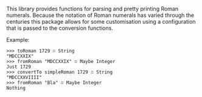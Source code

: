 This library provides functions for parsing and pretty printing Roman
numerals. Because the notation of Roman numerals has varied through
the centuries this package allows for some customisation using a
configuration that is passed to the conversion functions.

Example:

    >>> toRoman 1729 ∷ String
    "MDCCXXIX"
    >>> fromRoman "MDCCXXIX" ∷ Maybe Integer
    Just 1729
    >>> convertTo simpleRoman 1729 ∷ String
    "MDCCXXVIIII"
    >>> fromRoman "Bla" ∷ Maybe Integer
    Nothing
